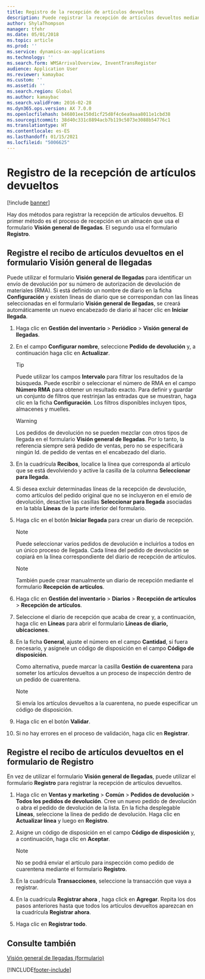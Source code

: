 ```yaml
---
title: Registro de la recepción de artículos devueltos
description: Puede registrar la recepción de artículos devueltos mediante el formulario Visión general de llegadas o el formulario Registro.
author: ShylaThompson
manager: tfehr
ms.date: 05/01/2018
ms.topic: article
ms.prod: ''
ms.service: dynamics-ax-applications
ms.technology: ''
ms.search.form: WMSArrivalOverview, InventTransRegister
audience: Application User
ms.reviewer: kamaybac
ms.custom: ''
ms.assetid: ''
ms.search.region: Global
ms.author: kamaybac
ms.search.validFrom: 2016-02-28
ms.dyn365.ops.version: AX 7.0.0
ms.openlocfilehash: b46801ee150d1cf25d8f4c6ea9aaa8011e1cbd38
ms.sourcegitcommit: 38d40c331c8894acb7b119c5073e3088b54776c1
ms.translationtype: HT
ms.contentlocale: es-ES
ms.lasthandoff: 01/15/2021
ms.locfileid: "5006625"
---
```

# <a name="register-the-receipt-of-returned-items"></a>Registro de la recepción de artículos devueltos 

[!include [banner](../includes/banner.md)]


Hay dos métodos para registrar la recepción de artículos devueltos. El primer método es el proceso de recepción en un almacén que usa el formulario **Visión general de llegadas**. El segundo usa el formulario **Registro**.

## <a name="register-the-receipt-of-returned-items-in-the-arrival-overview-form"></a>Registre el recibo de artículos devueltos en el formulario Visión general de llegadas

Puede utilizar el formulario **Visión general de llegadas** para identificar un envío de devolución por su número de autorización de devolución de materiales (RMA). Si está definido un nombre de diario en la ficha **Configuración** y existen líneas de diario que se correspondan con las líneas seleccionadas en el formulario **Visión general de llegadas**, se creará automáticamente un nuevo encabezado de diario al hacer clic en **Iniciar llegada**.

1.  Haga clic en **Gestión del inventario** \> **Periódico** \> **Visión general de llegadas**.

2.  En el campo **Configurar nombre**, seleccione **Pedido de devolución** y, a continuación haga clic en **Actualizar**.
    

    > [!TIP]
    > <P>Puede utilizar los campos <STRONG>Intervalo</STRONG> para filtrar los resultados de la búsqueda. Puede escribir o seleccionar el número de RMA en el campo <STRONG>Número RMA</STRONG> para obtener un resultado exacto. Para definir y guardar un conjunto de filtros que restrinjan las entradas que se muestran, haga clic en la ficha <STRONG>Configuración</STRONG>. Los filtros disponibles incluyen tipos, almacenes y muelles.</P>

    

    > [!WARNING]
    > <P>Los pedidos de devolución no se pueden mezclar con otros tipos de llegada en el formulario <STRONG>Visión general de llegadas</STRONG>. Por lo tanto, la referencia siempre será pedido de ventas, pero no se especificará ningún Id. de pedido de ventas en el encabezado del diario.</P>



3.  En la cuadrícula **Recibos**, localice la línea que corresponda al artículo que se está devolviendo y active la casilla de la columna **Seleccionar para llegada**.

4.  Si desea excluir determinadas líneas de la recepción de devolución, como artículos del pedido original que no se incluyeron en el envío de devolución, desactive las casillas **Seleccionar para llegada** asociadas en la tabla **Líneas** de la parte inferior del formulario.

5.  Haga clic en el botón **Iniciar llegada** para crear un diario de recepción.
    

    > [!NOTE]
    > <P>Puede seleccionar varios pedidos de devolución e incluirlos a todos en un único proceso de llegada. Cada línea del pedido de devolución se copiará en la línea correspondiente del diario de recepción de artículos.</P>

    

    > [!NOTE]
    > <P>También puede crear manualmente un diario de recepción mediante el formulario <STRONG>Recepción de artículos</STRONG>. 



6.  Haga clic en **Gestión del inventario** \> **Diarios** \> **Recepción de artículos** \> **Recepción de artículos**.

7.  Seleccione el diario de recepción que acaba de crear y, a continuación, haga clic en **Líneas** para abrir el formulario **Líneas de diario, ubicaciones**.

8.  En la ficha **General**, ajuste el número en el campo **Cantidad**, si fuera necesario, y asígnele un código de disposición en el campo **Código de disposición**.
    
    Como alternativa, puede marcar la casilla **Gestión de cuarentena** para someter los artículos devueltos a un proceso de inspección dentro de un pedido de cuarentena.
    

    > [!NOTE]
    > <P>Si envía los artículos devueltos a la cuarentena, no puede especificar un código de disposición.</P>



9.  Haga clic en el botón **Validar**.

10. Si no hay errores en el proceso de validación, haga clic en **Registrar**.

## <a name="register-the-receipt-of-returned-items-in-the-registration-form"></a>Registre el recibo de artículos devueltos en el formulario de Registro

En vez de utilizar el formulario **Visión general de llegadas**, puede utilizar el formulario **Registro** para registrar la recepción de artículos devueltos.

1.  Haga clic en **Ventas y marketing** \> **Común** \> **Pedidos de devolución** \> **Todos los pedidos de devolución**. Cree un nuevo pedido de devolución o abra el pedido de devolución de la lista. En la ficha desplegable **Líneas**, seleccione la línea de pedido de devolución. Haga clic en **Actualizar línea** y luego en **Registro**.

2.  Asigne un código de disposición en el campo **Código de disposición** y, a continuación, haga clic en **Aceptar**.
    

    > [!NOTE]
    > <P>No se podrá enviar el artículo para inspección como pedido de cuarentena mediante el formulario <STRONG>Registro</STRONG>.</P>



3.  En la cuadrícula **Transacciones**, seleccione la transacción que vaya a registrar.

4.  En la cuadrícula **Registrar ahora** , haga click en **Agregar**. Repita los dos pasos anteriores hasta que todos los artículos devueltos aparezcan en la cuadrícula **Registrar ahora**.

5.  Haga clic en **Registrar todo**.

## <a name="see-also"></a>Consulte también

[Visión general de llegadas (formulario)](https://technet.microsoft.com/library/hh227654\(v=ax.60\))

  




[!INCLUDE[footer-include](../../includes/footer-banner.md)]